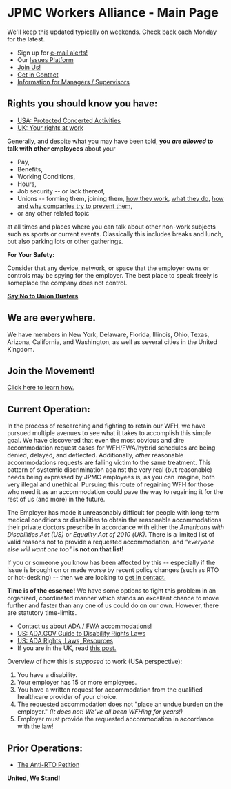 # JPMC Workers Alliance - Main Page

We'll keep this updated typically on weekends. Check back each Monday for the latest.

* Sign up for [e-mail alerts!](https://actionnetwork.org/forms/jpmcworkers-signup)
* Our [Issues Platform](/issues)
* [Join Us!](/join_us)
* [Get in Contact](/contact)
* [Information for Managers / Supervisors](/mgr)

## Rights you should know you have:

* [USA: Protected Concerted Activities](https://www.nlrb.gov/sites/default/files/attachments/pages/node-184/nlrb-flyer-627.pdf)
* [UK: Your rights at work](https://www.gov.uk/browse/working/rights-trade-unions)

Generally, and despite what you may have been told,
**you *are allowed* to talk with other employees** about your

* Pay,
* Benefits,
* Working Conditions,
* Hours,
* Job security -- or lack thereof,
* Unions -- forming them, joining them,
  [how they work](https://www.youtube.com/watch?v=Bd5x7vRZlT4),
  [what they do](https://aflcio.org/what-unions-do),
  [how and why companies try to prevent them](https://unionBustingPlayBook.com),
* or any other related topic

at all times and places where you can talk about other non-work subjects such as sports or current events.
Classically this includes breaks and lunch, but also parking lots or other gatherings.

**For Your Safety:**

Consider that any device, network, or space that the employer owns or controls may be spying for the employer.
The best place to speak freely is someplace the company does not control.

**[Say No to Union Busters](https://www.reddit.com/r/union/comments/1j754p1/say_no_to_union_busters/)**

## We are everywhere.

We have members in New York, Delaware, Florida, Illinois, Ohio, Texas, Arizona, California, and Washington, as well as several cities in the United Kingdom.

## Join the Movement!

[Click here to learn how.](/join_us)

## Current Operation:

In the process of researching and fighting to retain our WFH, we have pursued multiple avenues to see what it takes to accomplish this simple goal. We have discovered that even the most obvious and dire accommodation request cases for WFH/FWA/hybrid schedules are being denied, delayed, and deflected. Additionally, *other* reasonable accommodations requests are falling victim to the same treatment. This pattern of systemic discrimination against the very real (but reasonable) needs being expressed by JPMC employees is, as you can imagine, both very illegal and unethical. Pursuing this route of regaining WFH for those who need it as an accommodation could pave the way to regaining it for the rest of us (and more) in the future.

The Employer has made it unreasonably difficult for people with long-term medical conditions or
disabilities to obtain the reasonable accommodations their private doctors prescribe
in accordance with either the *Americans with Disabilities Act (US)* or *Equality Act of 2010 (UK)*.
There is a limited list of valid reasons not to provide a requested accommodation,
and *"everyone else will want one too"* **is not on that list!**

If you or someone you know has been affected by this -- especially if the issue is
brought on or made worse by recent policy changes (such as RTO or hot-desking) --
then we are looking to [get in contact.](/contact)

**Time is of the essence!** We have some options to fight this problem in an organized,
coordinated manner which stands an excellent chance to move further and faster than
any one of us could do on our own. However, there are statutory time-limits.

* [Contact us about ADA / FWA accommodations!](/contact)
* [US: ADA.GOV Guide to Disability Rights Laws](https://www.ada.gov/resources/disability-rights-guide/)
* [US: ADA Rights, Laws, Resources](https://www.verywellhealth.com/americans-with-disabilities-act-5220487)
* If you are in the UK, read [this post.](https://www.reddit.com/r/JPMorganChase/comments/1jee5ap/jpmc_rtto_if_you_are_in_the_uk_do_this_uk/)

Overview of how this is *supposed* to work (USA perspective):

1. You have a disability.
2. Your employer has 15 or more employees.
3. You have a written request for accommodation from the qualified healthcare provider of your choice.
4. The requested accommodation does not "place an undue burden on the employer." *(It does not! We've all been WFHing for years!)*
5. Employer must provide the requested accommodation in accordance with the law!


## Prior Operations:

* [The Anti-RTO Petition](/rto_petition_status)

**United, We Stand!**

